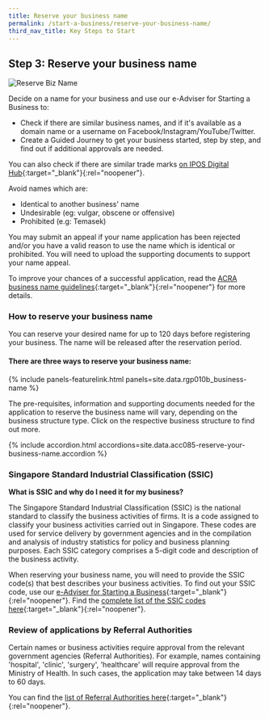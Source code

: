 ```yaml
---
title: Reserve your business name
permalink: /start-a-business/reserve-your-business-name/
third_nav_title: Key Steps to Start
---
```


## Step 3: Reserve your business name

![Reserve Biz Name](/images/start/StartSJ_ReserveName.jpg)

Decide on a name for your business and use our e-Adviser for Starting a Business to:

- Check if there are similar business names, and if it's available as a domain name or a username on Facebook/Instagram/YouTube/Twitter.
- Create a Guided Journey to get your business started, step by step, and find out if additional approvals are needed.

You can also check if there are similar trade marks [on IPOS Digital Hub](https://digitalhub.ipos.gov.sg/FAMN/eservice/IP4SG/MN_TmSimilarMarkSearch){:target="_blank"}{:rel="noopener"}.

Avoid names which are:

- Identical to another business' name
- Undesirable (eg: vulgar, obscene or offensive)
- Prohibited (e.g: Temasek)

You may submit an appeal if your name application has been rejected and/or you have a valid reason to use the name which is identical or prohibited. You will need to upload the supporting documents to support your name appeal.

To improve your chances of a successful application, read the [ACRA business name guidelines](https://www.acra.gov.sg/docs/default-source/default-document-library/how-to-guides/lodging-complaints/acra's-policy-statement-on-the-treatment-of-business-names-and-name-complaints.pdf){:target="_blank"}{:rel="noopener"} for more details.

### How to reserve your business name

You can reserve your desired name for up to 120 days before registering your business. The name will be released after the reservation period.

<h4>There are three ways to reserve your business name:</h4>

{% include panels-featurelink.html panels=site.data.rgp010b_business-name %}

The pre-requisites, information and supporting documents needed for the application to reserve the business name will vary, depending on the business structure type. Click on the respective business structure to find out more.

{% include accordion.html accordions=site.data.acc085-reserve-your-business-name.accordion %}

### Singapore Standard Industrial Classification (SSIC)

**What is SSIC and why do I need it for my business?**

The Singapore Standard Industrial Classification (SSIC) is the national standard to classify the business activities of firms. It is a code assigned to classify your business activities carried out in Singapore. These codes are used for service delivery by government agencies and in the compilation and analysis of industry statistics for policy and business planning purposes. Each SSIC category comprises a 5-digit code and description of the business activity.

When reserving your business name, you will need to provide the SSIC code(s) that best describes your business activities. To find out your SSIC code, use our [e-Adviser for Starting a Business](https://eadviser.gobusiness.gov.sg/startabusiness?src=startbiz_reservename){:target="_blank"}{:rel="noopener"}. Find the [complete list of the SSIC codes here](https://www.singstat.gov.sg/-/media/files/standards_and_classifications/industrial_classification/ssic2020report.pdf){:target="_blank"}{:rel="noopener"}.

### Review of applications by Referral Authorities

Certain names or business activities require approval from the relevant government agencies (Referral Authorities). For example, names containing 'hospital', 'clinic', 'surgery', 'healthcare' will require approval from the Ministry of Health. In such cases, the application may take between 14 days to 60 days.

You can find the [list of Referral Authorities here](https://www.acra.gov.sg/how-to-guides/before-you-start/referral-authorities){:target="_blank"}{:rel="noopener"}.
